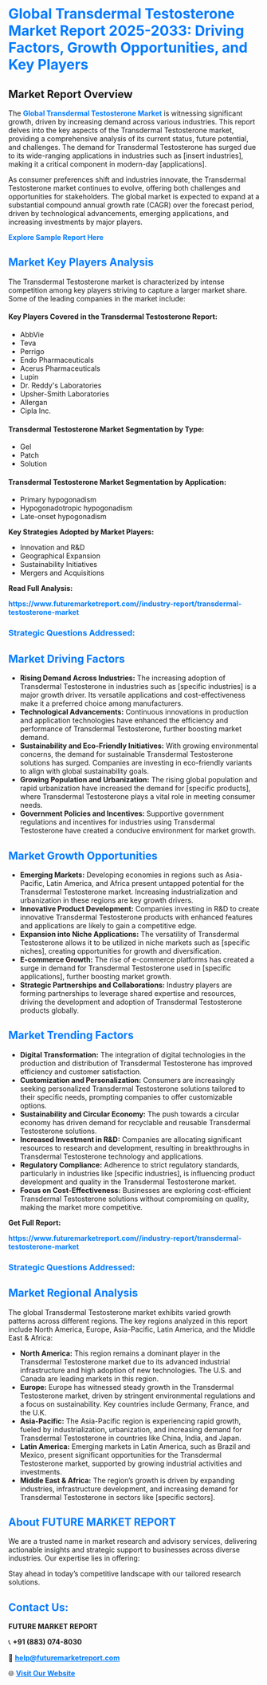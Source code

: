 <h1 style="color: #007BFF;">Global Transdermal Testosterone Market Report 2025-2033: Driving Factors, Growth Opportunities, and Key Players</h1>

<section id="overview">
<h2>Market Report Overview</h2>
<p>The <a href="https://www.futuremarketreport.com//industry-report/transdermal-testosterone-market" style="color: #007BFF; text-decoration: none;"><strong>Global Transdermal Testosterone Market</strong></a> is witnessing significant growth, driven by increasing demand across various industries. This report delves into the key aspects of the Transdermal Testosterone market, providing a comprehensive analysis of its current status, future potential, and challenges. The demand for Transdermal Testosterone has surged due to its wide-ranging applications in industries such as [insert industries], making it a critical component in modern-day [applications].</p>
<p>As consumer preferences shift and industries innovate, the Transdermal Testosterone market continues to evolve, offering both challenges and opportunities for stakeholders. The global market is expected to expand at a substantial compound annual growth rate (CAGR) over the forecast period, driven by technological advancements, emerging applications, and increasing investments by major players.</p>
</section>

<section id="overview">
<p><a href="https://www.futuremarketreport.com//request-sample/reportId=92257" style="color: #007BFF; text-decoration: none;"><strong>Explore Sample Report Here</strong></a></p>
</section>

<section id="key-players">
<h2 style="color: #007BFF;">Market Key Players Analysis</h2>
<p>The Transdermal Testosterone market is characterized by intense competition among key players striving to capture a larger market share. Some of the leading companies in the market include:</p>
<h4>Key Players Covered in the Transdermal Testosterone Report:</h4>
<ul><li>AbbVie</li><li>Teva</li><li>Perrigo</li><li>Endo Pharmaceuticals</li><li>Acerus Pharmaceuticals</li><li>Lupin</li><li>Dr. Reddy&#039;s Laboratories</li><li>Upsher-Smith Laboratories</li><li>Allergan</li><li>Cipla Inc.</li></ul>
<h4>Transdermal Testosterone Market Segmentation by Type:</h4>
<ul><li>Gel</li><li>Patch</li><li>Solution</li></ul>

<h4>Transdermal Testosterone Market Segmentation by Application:</h4>
<ul><li>Primary hypogonadism</li><li>Hypogonadotropic hypogonadism</li><li>Late-onset hypogonadism</li></ul>
<p><strong>Key Strategies Adopted by Market Players:</strong></p>
<ul>
<li>Innovation and R&D</li>
<li>Geographical Expansion</li>
<li>Sustainability Initiatives</li>
<li>Mergers and Acquisitions</li>
</ul>
</section>

<section>
<p><strong>Read Full Analysis: </strong></p><a href="https://www.futuremarketreport.com//industry-report/transdermal-testosterone-market" style="color: #007BFF; text-decoration: none;"><strong>https://www.futuremarketreport.com//industry-report/transdermal-testosterone-market</strong></a>
<h3 style="color: #007BFF;">Strategic Questions Addressed:</h3>
</section>

<section id="driving-factors">
<h2 style="color: #007BFF;">Market Driving Factors</h2>
<ul>
<li><strong>Rising Demand Across Industries:</strong> The increasing adoption of Transdermal Testosterone in industries such as [specific industries] is a major growth driver. Its versatile applications and cost-effectiveness make it a preferred choice among manufacturers.</li>
<li><strong>Technological Advancements:</strong> Continuous innovations in production and application technologies have enhanced the efficiency and performance of Transdermal Testosterone, further boosting market demand.</li>
<li><strong>Sustainability and Eco-Friendly Initiatives:</strong> With growing environmental concerns, the demand for sustainable Transdermal Testosterone solutions has surged. Companies are investing in eco-friendly variants to align with global sustainability goals.</li>
<li><strong>Growing Population and Urbanization:</strong> The rising global population and rapid urbanization have increased the demand for [specific products], where Transdermal Testosterone plays a vital role in meeting consumer needs.</li>
<li><strong>Government Policies and Incentives:</strong> Supportive government regulations and incentives for industries using Transdermal Testosterone have created a conducive environment for market growth.</li>
</ul>
</section>

<section id="growth-opportunities">
<h2 style="color: #007BFF;">Market Growth Opportunities</h2>
<ul>
<li><strong>Emerging Markets:</strong> Developing economies in regions such as Asia-Pacific, Latin America, and Africa present untapped potential for the Transdermal Testosterone market. Increasing industrialization and urbanization in these regions are key growth drivers.</li>
<li><strong>Innovative Product Development:</strong> Companies investing in R&D to create innovative Transdermal Testosterone products with enhanced features and applications are likely to gain a competitive edge.</li>
<li><strong>Expansion into Niche Applications:</strong> The versatility of Transdermal Testosterone allows it to be utilized in niche markets such as [specific niches], creating opportunities for growth and diversification.</li>
<li><strong>E-commerce Growth:</strong> The rise of e-commerce platforms has created a surge in demand for Transdermal Testosterone used in [specific applications], further boosting market growth.</li>
<li><strong>Strategic Partnerships and Collaborations:</strong> Industry players are forming partnerships to leverage shared expertise and resources, driving the development and adoption of Transdermal Testosterone products globally.</li>
</ul>
</section>

<section id="trending-factors">
<h2 style="color: #007BFF;">Market Trending Factors</h2>
<ul>
<li><strong>Digital Transformation:</strong> The integration of digital technologies in the production and distribution of Transdermal Testosterone has improved efficiency and customer satisfaction.</li>
<li><strong>Customization and Personalization:</strong> Consumers are increasingly seeking personalized Transdermal Testosterone solutions tailored to their specific needs, prompting companies to offer customizable options.</li>
<li><strong>Sustainability and Circular Economy:</strong> The push towards a circular economy has driven demand for recyclable and reusable Transdermal Testosterone solutions.</li>
<li><strong>Increased Investment in R&D:</strong> Companies are allocating significant resources to research and development, resulting in breakthroughs in Transdermal Testosterone technology and applications.</li>
<li><strong>Regulatory Compliance:</strong> Adherence to strict regulatory standards, particularly in industries like [specific industries], is influencing product development and quality in the Transdermal Testosterone market.</li>
<li><strong>Focus on Cost-Effectiveness:</strong> Businesses are exploring cost-efficient Transdermal Testosterone solutions without compromising on quality, making the market more competitive.</li>
</ul>
</section>

<section>
<p><strong>Get Full Report: </strong></p><a href="https://www.futuremarketreport.com//industry-report/transdermal-testosterone-market" style="color: #007BFF; text-decoration: none;"><strong>https://www.futuremarketreport.com//industry-report/transdermal-testosterone-market</strong></a>
<h3 style="color: #007BFF;">Strategic Questions Addressed:</h3>
</section>


<section id="regional-analysis">
<h2 style="color: #007BFF;">Market Regional Analysis</h2>
<p>The global Transdermal Testosterone market exhibits varied growth patterns across different regions. The key regions analyzed in this report include North America, Europe, Asia-Pacific, Latin America, and the Middle East & Africa:</p>
<ul>
<li><strong>North America:</strong> This region remains a dominant player in the Transdermal Testosterone market due to its advanced industrial infrastructure and high adoption of new technologies. The U.S. and Canada are leading markets in this region.</li>
<li><strong>Europe:</strong> Europe has witnessed steady growth in the Transdermal Testosterone market, driven by stringent environmental regulations and a focus on sustainability. Key countries include Germany, France, and the U.K.</li>
<li><strong>Asia-Pacific:</strong> The Asia-Pacific region is experiencing rapid growth, fueled by industrialization, urbanization, and increasing demand for Transdermal Testosterone in countries like China, India, and Japan.</li>
<li><strong>Latin America:</strong> Emerging markets in Latin America, such as Brazil and Mexico, present significant opportunities for the Transdermal Testosterone market, supported by growing industrial activities and investments.</li>
<li><strong>Middle East & Africa:</strong> The region’s growth is driven by expanding industries, infrastructure development, and increasing demand for Transdermal Testosterone in sectors like [specific sectors].</li>
</ul>
</section>

<footer>
<h2 style="color: #007BFF;">About FUTURE MARKET REPORT</h2>
<p>We are a trusted name in market research and advisory services, delivering actionable insights and strategic support to businesses across diverse industries. Our expertise lies in offering:</p>

<p>Stay ahead in today’s competitive landscape with our tailored research solutions.</p>

<h2 style="color: #007BFF;">Contact Us:</h2>
<p><strong>FUTURE MARKET REPORT</strong></p>
<p>📞 <strong>+91 (883) 074-8030</strong></p>
<p>📧 <strong><a href="mailto:help@futuremarketreport.com" style="color: #007BFF;">help@futuremarketreport.com</a></strong></p>
<p>🌐 <strong><a href="https://www.futuremarketreport.com/" style="color: #007BFF;">Visit Our Website</a></strong></p>
</footer>